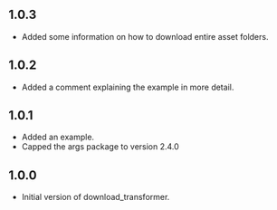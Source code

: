 ## 1.0.3

- Added some information on how to download entire asset folders.

## 1.0.2

- Added a comment explaining the example in more detail.

## 1.0.1

- Added an example.
- Capped the args package to version 2.4.0

## 1.0.0

- Initial version of download_transformer.
